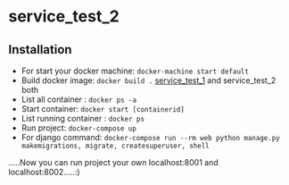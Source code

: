# service_test_2


## Installation

* For start your docker machine: ```docker-machine start default```
* Build docker image: ```docker build .```  [service_test_1](https://github.com/mostafijur-rahman299/service_test_1) and service_test_2 both
* List all container : ```docker ps -a```
* Start container: ```docker start [containerid]```
* List running container : ```docker ps```
* Run project: ```docker-compose up```
* For django command: ```docker-compose run --rm web python manage.py makemigrations, migrate, createsuperuser, shell```

.....Now you can run project your own localhost:8001 and localhost:8002.....:)
